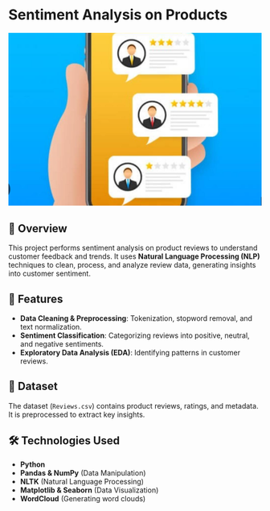 # Sentiment Analysis on Products

![Repository Thumbnail](sn.png)

## 📌 Overview
This project performs sentiment analysis on product reviews to understand customer feedback and trends. It uses **Natural Language Processing (NLP)** techniques to clean, process, and analyze review data, generating insights into customer sentiment.

## 🚀 Features
- **Data Cleaning & Preprocessing**: Tokenization, stopword removal, and text normalization.
- **Sentiment Classification**: Categorizing reviews into positive, neutral, and negative sentiments.
- **Exploratory Data Analysis (EDA)**: Identifying patterns in customer reviews.

## 📂 Dataset
The dataset (`Reviews.csv`) contains product reviews, ratings, and metadata. It is preprocessed to extract key insights.

## 🛠️ Technologies Used
- **Python**
- **Pandas & NumPy** (Data Manipulation)
- **NLTK** (Natural Language Processing)
- **Matplotlib & Seaborn** (Data Visualization)
- **WordCloud** (Generating word clouds)



